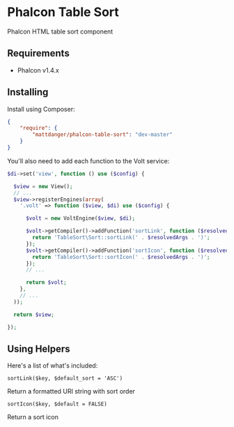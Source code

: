 Phalcon Table Sort
===================

Phalcon HTML table sort component 

## Requirements

* Phalcon v1.4.x

## Installing ##

Install using Composer:

```json
{
	"require": {
		"mattdanger/phalcon-table-sort": "dev-master"
	}
}
```

You'll also need to add each function to the Volt service:

```php
$di->set('view', function () use ($config) {

  $view = new View();
  // ...
  $view->registerEngines(array(
    '.volt' => function ($view, $di) use ($config) {

      $volt = new VoltEngine($view, $di);

      $volt->getCompiler()->addFunction('sortLink', function ($resolvedArgs, $expArgs) {
        return 'TableSort\Sort::sortLink(' . $resolvedArgs . ')';
      });
      $volt->getCompiler()->addFunction('sortIcon', function ($resolvedArgs, $expArgs) {
        return 'TableSort\Sort::sortIcon(' . $resolvedArgs . ')';
      });
      // ... 

      return $volt;
    },
    // ...
  ));

  return $view;

});
```


## Using Helpers

Here's a list of what's included:

`sortLink($key, $default_sort = 'ASC')`

Return a formatted URI string with sort order

`sortIcon($key, $default = FALSE)`

Return a sort icon

